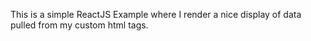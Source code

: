 This is a simple ReactJS Example where I render a nice display of data pulled from my custom html tags.